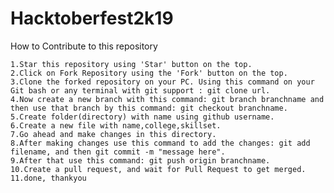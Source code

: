 # Hacktoberfest2k19

How to Contribute to this repository

    1.Star this repository using 'Star' button on the top.
    2.Click on Fork Repository using the 'Fork' button on the top.
    3.Clone the forked repository on your PC. Using this command on your Git bash or any terminal with git support : git clone url.
    4.Now create a new branch with this command: git branch branchname and then use that branch by this command: git checkout branchname.
    5.Create folder(directory) with name using github username.
    6.Create a new file with name,college,skillset.
    7.Go ahead and make changes in this directory.
    8.After making changes use this command to add the changes: git add filename, and then git commit -m "message here".
    9.After that use this command: git push origin branchname.
    10.Create a pull request, and wait for Pull Request to get merged.
    11.done, thankyou